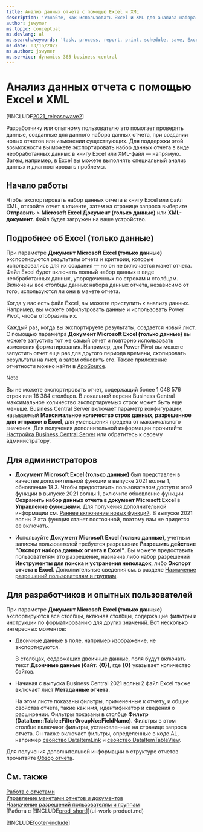 ```yaml
---
title: Анализ данных отчета с помощью Excel и XML
description: 'Узнайте, как использовать Excel и XML для анализа набора данных отчета.'
author: jswymer
ms.topic: conceptual
ms.devlang: al
ms.search.keywords: 'task, process, report, print, schedule, save, Excel, PDF, Word, dataset'
ms.date: 03/16/2022
ms.author: jswymer
ms.service: dynamics-365-business-central
---
```

# Анализ данных отчета с помощью Excel и XML

[!INCLUDE[2021_releasewave2](includes/2021_releasewave2.md)]

Разработчику или опытному пользователю это помогает проверять данные, созданные для данного набора данных отчета, при создании новых отчетов или изменении существующих. Для поддержки этой возможности вы можете экспортировать набор данных отчета в виде необработанных данных в книгу Excel или XML-файл &mdash; напрямую. Затем, например, в Excel вы можете выполнять специальный анализ данных и диагностировать проблемы.

## Начало работы

Чтобы экспортировать набор данных отчета в книгу Excel или файл XML, откройте отчет в клиенте, затем на странице запроса выберите **Отправить** > **Microsoft Excel Документ (только данные)** или **XML-документ**. Файл будет загружен на ваше устройство.

## Подробнее об Excel (только данные)

При параметре **Документ Microsoft Excel (только данные)** экспортируются результаты отчета и критерии, которые использовались для их создания &mdash; но он не включается макет отчета. Файл Excel будет включать полный набор данных в виде необработанных данных, упорядоченных по строкам и столбцам. Включены все столбцы данных набора данных отчета, независимо от того, используются ли они в макете отчета.

Когда у вас есть файл Excel, вы можете приступить к анализу данных. Например, вы можете отфильтровать данные и использовать Power Pivot, чтобы отобразить их.

Каждый раз, когда вы экспортируете результаты, создается новый лист. С помощью параметра **Документ Microsoft Excel (только данные)** вы можете запустить тот же самый отчет и повторно использовать изменения форматирования. Например, для Power Pivot вы можете запустить отчет еще раз для другого периода времени, скопировать результаты на лист, а затем обновить его. Также приложение отчетности можно найти в [AppSource](https://appsource.microsoft.com/).

> [!NOTE]
> Вы не можете экспортировать отчет, содержащий более 1 048 576 строк или 16 384 столбцов. В локальной версии Business Central максимальное количество экспортируемых строк может быть еще меньше. Business Central Server включает параметр конфигурации, называемый **Максимальное количество строк данных, разрешенное для отправки в Excel**, для уменьшения предела от максимального значения. Для получения дополнительной информации прочитайте [Настройка Business Central Server](/dynamics365/business-central/dev-itpro/administration/configure-server-instance#General) или обратитесь к своему администратору.

## Для администраторов

- **Документ Microsoft Excel (только данные)** был представлен в качестве дополнительной функции в выпуске 2021 волны 1, обновление 18.3. Чтобы предоставить пользователям доступ к этой функции в выпуске 2021 волны 1, включите обновление функции **Сохранить набор данных отчета в документ Microsoft Excel** в **Управление функциями**. Для получения дополнительной информации см. [Раннее включение новых функций](/dynamics365/business-central/dev-itpro/administration/feature-management). В выпуске 2021 волны 2 эта функция станет постоянной, поэтому вам не придется ее включать.

- Используйте **Документ Microsoft Excel (только данные)**, учетным записям пользователей требуется разрешение **Разрешить действие "Экспорт набора данных отчета в Excel"**. Вы можете предоставить пользователям это разрешение, назначив либо набор разрешений **Инструменты для поиска и устранения неполадок**, либо **Экспорт отчета в Excel**. Дополнительные сведения см. в разделе [Назначение разрешений пользователям и группам](ui-define-granular-permissions.md).  

## Для разработчиков и опытных пользователей

При параметре **Документ Microsoft Excel (только данные)** экспортируются все столбцы, включая столбцы, содержащие фильтры и инструкции по форматированию для других значений. Вот несколько интересных моментов:

- Двоичные данные в поле, например изображение, не экспортируются.

  В столбцах, содержащих двоичные данные, поля будут включать текст **Двоичные данные (байт: {0})**, где **{0}** указывает количество байтов.
- Начиная с выпуска Business Central 2021 волны 2 файл Excel также включает лист **Метаданные отчета**.

  На этом листе показаны фильтры, примененные к отчету, и общие свойства отчета, такие как имя, идентификатор и сведения о расширении. Фильтры показаны в столбце **Фильтр (DataItem::Table::FilterGroupNo::FieldName)**. Фильтры в этом столбце включают фильтры, установленные на странице запроса отчета. Он также включает фильтры, определенные в коде AL, например [свойство DataItemLink](/dynamics365/business-central/dev-itpro/developer/properties/devenv-dataitemlink-reports-property) и [свойство DataItemTableView](/dynamics365/business-central/dev-itpro/developer/properties/devenv-dataitemtableview-property).

Для получения дополнительной информации о структуре отчетов прочитайте [Обзор отчета](/dynamics365/business-central/dev-itpro/developer/devenv-reports).

## См. также

[Работа с отчетами](ui-work-report.md)  
[Управление макетами отчетов и документов](ui-manage-report-layouts.md)  
[Назначение разрешений пользователям и группам](ui-define-granular-permissions.md)  
[Работа с [!INCLUDE[prod_short](includes/prod_short.md)]](ui-work-product.md)

[!INCLUDE[footer-include](includes/footer-banner.md)]